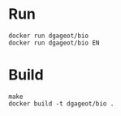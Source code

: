 # Run

```
docker run dgageot/bio
docker run dgageot/bio EN
```

# Build

```
make
docker build -t dgageot/bio .

```